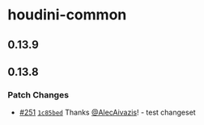 # houdini-common

## 0.13.9

## 0.13.8

### Patch Changes

-   [#251](https://github.com/HoudiniGraphql/houdini/pull/251) [`1c85bed`](https://github.com/HoudiniGraphql/houdini/commit/1c85bedf14d4a4ee67c123e417e90258360e56d7) Thanks [@AlecAivazis](https://github.com/AlecAivazis)! - test changeset
